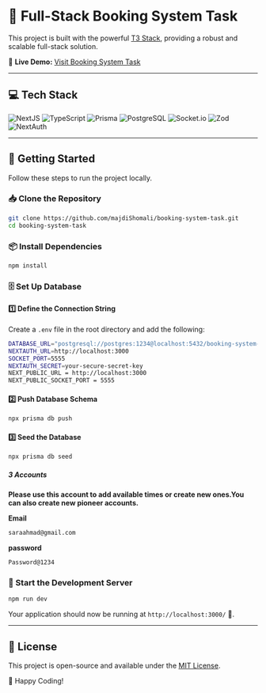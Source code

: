 # 🚀 Full-Stack Booking System Task

This project is built with the powerful [T3 Stack](https://create.t3.gg/), providing a robust and scalable full-stack solution.

🔗 **Live Demo:** [Visit Booking System Task](https://booking-system-task.vercel.app/)

---

## 💻 Tech Stack

![NextJS](https://img.shields.io/badge/Next.js-000000?style=for-the-badge&logo=nextdotjs&logoColor=white)
![TypeScript](https://img.shields.io/badge/TypeScript-3178C6?style=for-the-badge&logo=typescript&logoColor=white)
![Prisma](https://img.shields.io/badge/Prisma-3982CE?style=for-the-badge&logo=Prisma&logoColor=white)
![PostgreSQL](https://img.shields.io/badge/PostgreSQL-4169e1?style=for-the-badge&logo=postgresql&logoColor=white)
![Socket.io](https://img.shields.io/badge/Socket.io-010101?style=for-the-badge&logo=Socket.io&logoColor=white)
![Zod](https://img.shields.io/badge/Zod-3E67B1?style=for-the-badge&logo=zod&logoColor=white)
![NextAuth](https://img.shields.io/badge/NextAuth-red?style=for-the-badge)

---

## 🚀 Getting Started

Follow these steps to run the project locally.

### 📥 Clone the Repository

```sh
git clone https://github.com/majdiShomali/booking-system-task.git
cd booking-system-task
```

### 📦 Install Dependencies

```sh
npm install
```

### 🗄️ Set Up Database

#### 1️⃣ Define the Connection String

Create a `.env` file in the root directory and add the following:

```sh
DATABASE_URL="postgresql://postgres:1234@localhost:5432/booking-system-task"
NEXTAUTH_URL=http://localhost:3000
SOCKET_PORT=5555
NEXTAUTH_SECRET=your-secure-secret-key
NEXT_PUBLIC_URL = http://localhost:3000
NEXT_PUBLIC_SOCKET_PORT = 5555
```

#### 2️⃣ Push Database Schema

```sh
npx prisma db push
```

#### 3️⃣ Seed the Database

```sh
npx prisma db seed
```
##### 3️ Accounts
**Please use this account to add available times or create new ones.You can also create new pioneer accounts.** 

**Email**
```sh
saraahmad@gmail.com
```
**password**
```sh
Password@1234
```


### 🚀 Start the Development Server

```sh
npm run dev
```

Your application should now be running at `http://localhost:3000/` 🎉.

---

## 📜 License

This project is open-source and available under the [MIT License](LICENSE).

🚀 Happy Coding!

